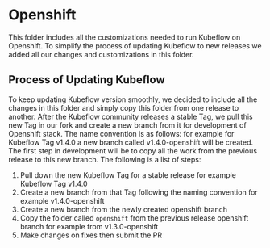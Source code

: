# Openshift
This folder includes all the customizations needed to run Kubeflow on Openshift. To simplify the process of updating Kubeflow to new releases we added all our changes and customizations in this folder. 

## Process of Updating Kubeflow
To keep updating Kubeflow version smoothly, we decided to include all the changes in this folder and simply copy this folder from one release to another. 
After the Kubeflow community releases a stable Tag, we pull this new Tag in our fork and create a new branch from it for development of Openshift stack. The name convention is as follows: <tagname-openshift> for example for Kubeflow Tag v1.4.0 a new branch called v1.4.0-openshift will be created. The first step in development will be to copy all the work from the previous release to this new branch. The following is a list of steps:
1. Pull down the new Kubeflow Tag for a stable release for example Kubeflow Tag v1.4.0
2. Create a new branch from that Tag following the naming convention <tagname-openshift> for example v1.4.0-openshift
3. Create a new branch from the newly created openshift branch 
4. Copy the folder called ```openshift``` from the previous release openshift branch for example from v1.3.0-openshift
5. Make changes on fixes then submit the PR


